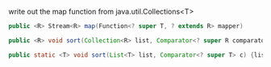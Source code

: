 write out the map function from java.util.Collections\<T>

```java
public <R> Stream<R> map(Function<? super T, ? extends R> mapper)
```


```java
public <R> void sort(Collection<R> list, Comparator<? super R comparator);

public static <T> void sort(List<T> list, Comparator<? super T> c) {list.sort(c);}
```